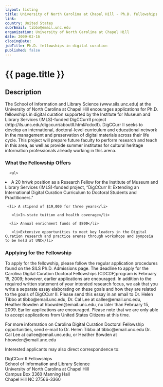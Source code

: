 ```yaml
---
layout: listing
title: University of North Carolina at Chapel Hill - Ph.D. fellowships in digital curation
link:
country: United States
subrEmail: tibbo@email.unc.edu
organization: University of North Carolina at Chapel Hill 
date: 2009-02-16
closingDate: 
jobTitle: Ph.D. fellowships in digital curation
published: false
---
```



# {{ page.title }}

## Description








<p>The School of Information and Library Science (www.sils.unc.edu) at the University of North Carolina at Chapel Hill encourages applications for Ph.D. fellowships in digital curation supported by the Institute for Museum and Library Services (IMLS)-funded DigCCurrII project (http://ils.unc.edu/digccurr/aboutII.html#cdcdf).
DigCCurr II seeks to develop an international, doctoral-level curriculum and educational network in the management and
preservation of digital materials across their life cycle. This
project will prepare future faculty to perform research and teach in this area, as well as provide summer institutes for cultural heritage information professionals already working in this arena.</p>


<h3>What the Fellowship Offers</h3>

      <ul>
<li>A 20 hr/wk position as a Research Fellow for the Institute of Museum and Library Services (IMLS)-funded project, “DigCCurr II: Extending an International Digital Curation Curriculum to Doctoral Students and Practitioners."</li>

     <li> A stipend of $19,000 for three years</li>

       <li>In-state tuition and health coverage</li>

      <li> Annual enrichment funds of $800</li>

       <li>Extensive opportunities to meet key leaders in the Digital Curation research and practice arenas through workshops and symposia to be held at UNC</li>
</ul>

<h3>Applying for the Fellowship</h3>

<p>To apply for the fellowship, please follow the regular application procedures found on the SILS Ph.D. Admissions page. The deadline to apply for the Carolina Digital Curation Doctoral Fellowships (CDCDF)program is February 15, 2009; however, earlier applications are encouraged. In addition to the required written statement of your intended research focus, we ask that you write a separate essay elaborating on these goals and how they are related to the goals of DigCCurr II. Please send this essay in an email to Dr. Helen Tibbo at tibbo@email.unc.edu, Dr. Cal Lee at callee@email.unc.edu, Heather Bowden at hbowden@email.unc.edu, no later than February 15, 2009. Earlier applications are encouraged. Please note that we are only able to accept applications from United States Citizens at this time.
</p>
<p>For more information on Carolina Digital Curation Doctoral
Fellowship opportunities, send e-mail to Dr. Helen Tibbo at tibbo@email.unc.edu Dr. Cal Lee at callee@email.unc.edu, or Heather Bowden at hbowden@email.unc.edu
</p>

<p>Interested applicants may also direct correspondence to:</p>

<p>DigCCurr II Fellowships <br />
School of Information and Library Science<br />
University of North Carolina at Chapel Hill<br />
Campus Box 3360 Manning Hall<br />
Chapel Hill NC 27566-3360
</p>

